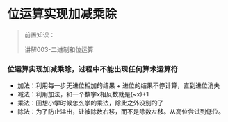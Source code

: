 # 位运算实现加减乘除

> 前置知识：
>
> 讲解003-二进制和位运算

### 位运算实现加减乘除，过程中不能出现任何算术运算符

- 加法：利用每一步无进位相加的结果 + 进位的结果不停计算，直到进位消失
- 减法：利用加法，和一个数字x相反数就是(~x)+1
- 乘法：回想小学时候怎么学的乘法，除此之外没别的了
- 除法：为了防止溢出，让被除数右移，而不是除数左移。从高位尝试到低位。

